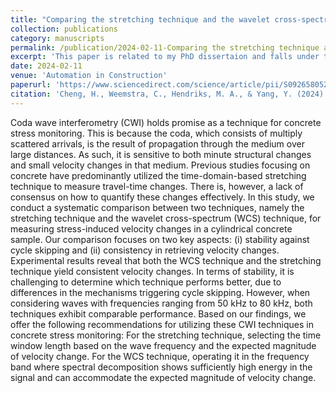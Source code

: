 ```yaml
---
title: "Comparing the stretching technique and the wavelet cross-spectrum technique for measuring stress-induced wave-velocity changes in concrete"
collection: publications
category: manuscripts
permalink: /publication/2024-02-11-Comparing the stretching technique and the wavelet cross-spectrum technique for measuring stress-induced wave-velocity changes in concrete
excerpt: 'This paper is related to my PhD dissertaion and falls under the domain of Research Interest 4.'
date: 2024-02-11
venue: 'Automation in Construction'
paperurl: 'https://www.sciencedirect.com/science/article/pii/S0926580523004818'
citation: 'Cheng, H., Weemstra, C., Hendriks, M. A., & Yang, Y. (2024). Comparing the stretching technique and the wavelet cross-spectrum technique for measuring stress-induced wave-velocity changes in concrete. Automation in Construction, 158, 105221.'
---
```


Coda wave interferometry (CWI) holds promise as a technique for concrete stress monitoring. This is because the coda, which consists of multiply scattered arrivals, is the result of propagation through the medium over large distances. As such, it is sensitive to both minute structural changes and small velocity changes in that medium. Previous studies focusing on concrete have predominantly utilized the time-domain-based stretching technique to measure travel-time changes. There is, however, a lack of consensus on how to quantify these changes effectively. In this study, we conduct a systematic comparison between two techniques, namely the stretching technique and the wavelet cross-spectrum (WCS) technique, for measuring stress-induced velocity changes in a cylindrical concrete sample. Our comparison focuses on two key aspects: (i) stability against cycle skipping and (ii) consistency in retrieving velocity changes. Experimental results reveal that both the WCS technique and the stretching technique yield consistent velocity changes. In terms of stability, it is challenging to determine which technique performs better, due to differences in the mechanisms triggering cycle skipping. However, when considering waves with frequencies ranging from 50 kHz to 80 kHz, both techniques exhibit comparable performance. Based on our findings, we offer the following recommendations for utilizing these CWI techniques in concrete stress monitoring:
For the stretching technique, selecting the time window length based on the wave frequency and the expected magnitude of velocity change.
For the WCS technique, operating it in the frequency band where spectral decomposition shows sufficiently high energy in the signal and can accommodate the expected magnitude of velocity change.

<!--slidesurl: 'http://academicpages.github.io/files/slides1.pdf'-->
